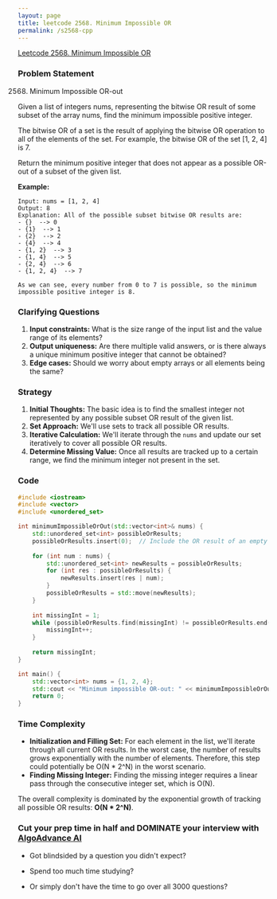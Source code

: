 ```yaml
---
layout: page
title: leetcode 2568. Minimum Impossible OR
permalink: /s2568-cpp
---
```

[Leetcode 2568. Minimum Impossible OR](https://algoadvance.github.io/algoadvance/l2568)
### Problem Statement

2568. Minimum Impossible OR-out

Given a list of integers nums, representing the bitwise OR result of some subset of the array nums, find the minimum impossible positive integer. 

The bitwise OR of a set is the result of applying the bitwise OR operation to all of the elements of the set. For example, the bitwise OR of the set [1, 2, 4] is 7.

Return the minimum positive integer that does not appear as a possible OR-out of a subset of the given list.

**Example:**

```
Input: nums = [1, 2, 4]
Output: 8
Explanation: All of the possible subset bitwise OR results are:
- {}  --> 0
- {1}  --> 1
- {2}  --> 2
- {4}  --> 4
- {1, 2}  --> 3
- {1, 4}  --> 5
- {2, 4}  --> 6
- {1, 2, 4}  --> 7

As we can see, every number from 0 to 7 is possible, so the minimum impossible positive integer is 8.
```

### Clarifying Questions

1. **Input constraints:** What is the size range of the input list and the value range of its elements?
2. **Output uniqueness:** Are there multiple valid answers, or is there always a unique minimum positive integer that cannot be obtained?
3. **Edge cases:** Should we worry about empty arrays or all elements being the same?

### Strategy

1. **Initial Thoughts:** The basic idea is to find the smallest integer not represented by any possible subset OR result of the given list.
2. **Set Approach:** We'll use sets to track all possible OR results.
3. **Iterative Calculation:** We'll iterate through the `nums` and update our set iteratively to cover all possible OR results.
4. **Determine Missing Value:** Once all results are tracked up to a certain range, we find the minimum integer not present in the set.

### Code

```cpp
#include <iostream>
#include <vector>
#include <unordered_set>

int minimumImpossibleOrOut(std::vector<int>& nums) {
    std::unordered_set<int> possibleOrResults;
    possibleOrResults.insert(0);  // Include the OR result of an empty subset
    
    for (int num : nums) {
        std::unordered_set<int> newResults = possibleOrResults;
        for (int res : possibleOrResults) {
            newResults.insert(res | num);
        }
        possibleOrResults = std::move(newResults);
    }
    
    int missingInt = 1;
    while (possibleOrResults.find(missingInt) != possibleOrResults.end()) {
        missingInt++;
    }
    
    return missingInt;
}

int main() {
    std::vector<int> nums = {1, 2, 4};
    std::cout << "Minimum impossible OR-out: " << minimumImpossibleOrOut(nums) << std::endl;
    return 0;
}
```

### Time Complexity

- **Initialization and Filling Set:** For each element in the list, we'll iterate through all current OR results. In the worst case, the number of results grows exponentially with the number of elements. Therefore, this step could potentially be O(N * 2^N) in the worst scenario.
- **Finding Missing Integer:** Finding the missing integer requires a linear pass through the consecutive integer set, which is O(N).

The overall complexity is dominated by the exponential growth of tracking all possible OR results: **O(N * 2^N)**.


### Cut your prep time in half and DOMINATE your interview with [AlgoAdvance AI](https://algoAdvance.com)

- Got blindsided by a question you didn't expect?

- Spend too much time studying?

- Or simply don't have the time to go over all 3000 questions?

